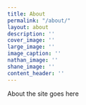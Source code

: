 ```yaml
---
title: About
permalink: "/about/"
layout: about
description: ''
cover_image: ''
large_image: ''
image_caption: ''
nathan_image: ''
shane_image: ''
content_header: ''
---
```


About the site goes here